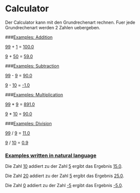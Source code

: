 # Calculator

Der Calculator kann mit den Grundrechenart rechnen. Fuer jede Grundrechenart werden 2 Zahlen uebergeben.

###[Examples: Addition](-)

[99](- "#firstvalue") + [1](- "#secondvalue") = [100.0](- "?=add(#firstvalue, #secondvalue)")

[9](- "#firstvalue") + [50](- "#secondvalue") = [59.0](- "?=add(#firstvalue, #secondvalue)")


###[Examples: Subtraction](-)

[99](- "#firstvalue") - [9](- "#secondvalue") = [90.0](- "?=subtract(#firstvalue, #secondvalue)")

[9](- "#firstvalue") - [10](- "#secondvalue") = [-1.0](- "?=subtract(#firstvalue, #secondvalue)")



###[Examples: Multiplication](-)

[99](- "#firstvalue") * [9](- "#secondvalue") = [891.0](- "?=multiply(#firstvalue, #secondvalue)")

[9](- "#firstvalue") * [10](- "#secondvalue") = [90.0](- "?=multiply(#firstvalue, #secondvalue)")



###[Examples: Division](-)

[99](- "#firstvalue") / [9](- "#secondvalue") = [11.0](- "?=divide(#firstvalue, #secondvalue)")

[9](- "#firstvalue") / [10](- "#secondvalue") = [0.9](- "?=divide(#firstvalue, #secondvalue)")


### [Examples written in natural language](-)

Die Zahl [10](- "#firstvalue") addiert zu der Zahl [5](- "#secondvalue") ergibt das Ergebnis [15.0](- "?=add(#firstvalue, #secondvalue)").

Die Zahl [20](- "#firstvalue") addiert zu der Zahl [5](- "#secondvalue") ergibt das Ergebnis [25.0](- "?=add(#firstvalue, #secondvalue)").

Die Zahl [0](- "#firstvalue") addiert zu der Zahl [-5](- "#secondvalue") ergibt das Ergebnis [-5.0](- "?=add(#firstvalue, #secondvalue)").
